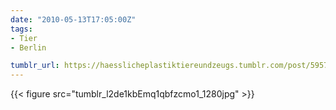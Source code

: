 ```yaml
---
date: "2010-05-13T17:05:00Z"
tags:
- Tier
- Berlin

tumblr_url: https://haesslicheplastiktiereundzeugs.tumblr.com/post/595733664
---
```

{{< figure src="tumblr_l2de1kbEmq1qbfzcmo1_1280jpg" >}} 

